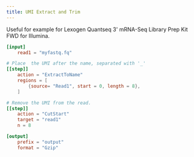 ```yaml
---
title: UMI Extract and Trim
---
```

Useful for example for Lexogen Quantseq 3' mRNA-Seq Library Prep Kit FWD for Illumina.

```toml
[input]
    read1 = "myfastq.fq"

# Place  the UMI after the name, separated with '_'
[[step]]
    action = "ExtractToName"
    regions = [
        {source= "Read1", start = 0, length = 8},
    ]

# Remove the UMI from the read.
[[step]]
    action = "CutStart"
    target = "read1"
    n = 8

[output]
    prefix = "output"
    format = "Gzip"

```
